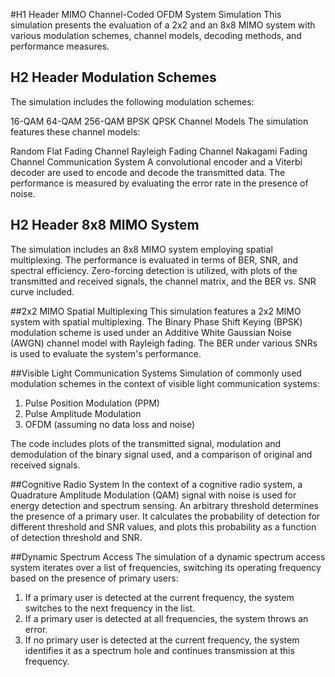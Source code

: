 #H1 Header MIMO Channel-Coded OFDM System Simulation
This simulation presents the evaluation of a 2x2 and an 8x8 MIMO system with various modulation schemes, channel models, decoding methods, and performance measures.

## H2 Header Modulation Schemes
The simulation includes the following modulation schemes:

16-QAM
64-QAM
256-QAM
BPSK
QPSK
Channel Models
The simulation features these channel models:

Random Flat Fading Channel
Rayleigh Fading Channel
Nakagami Fading Channel
Communication System
A convolutional encoder and a Viterbi decoder are used to encode and decode the transmitted data. The performance is measured by evaluating the error rate in the presence of noise.

## H2 Header 8x8 MIMO System
The simulation includes an 8x8 MIMO system employing spatial multiplexing. The performance is evaluated in terms of BER, SNR, and spectral efficiency. Zero-forcing detection is utilized, with plots of the transmitted and received signals, the channel matrix, and the BER vs. SNR curve included.

##2x2 MIMO Spatial Multiplexing
This simulation features a 2x2 MIMO system with spatial multiplexing. The Binary Phase Shift Keying (BPSK) modulation scheme is used under an Additive White Gaussian Noise (AWGN) channel model with Rayleigh fading. The BER under various SNRs is used to evaluate the system's performance.

##Visible Light Communication Systems
Simulation of commonly used modulation schemes in the context of visible light communication systems:

1. Pulse Position Modulation (PPM)  
2. Pulse Amplitude Modulation 
3. OFDM (assuming no data loss and noise)

The code includes plots of the transmitted signal, modulation and demodulation of the binary signal used, and a comparison of original and received signals.

##Cognitive Radio System
In the context of a cognitive radio system, a Quadrature Amplitude Modulation (QAM) signal with noise is used for energy detection and spectrum sensing. An arbitrary threshold determines the presence of a primary user. It calculates the probability of detection for different threshold and SNR values, and plots this probability as a function of detection threshold and SNR.

##Dynamic Spectrum Access
The simulation of a dynamic spectrum access system iterates over a list of frequencies, switching its operating frequency based on the presence of primary users:

1. If a primary user is detected at the current frequency, the system switches to the next frequency in the list.
2. If a primary user is detected at all frequencies, the system throws an error.
3. If no primary user is detected at the current frequency, the system identifies it as a spectrum hole and continues transmission at this frequency.

